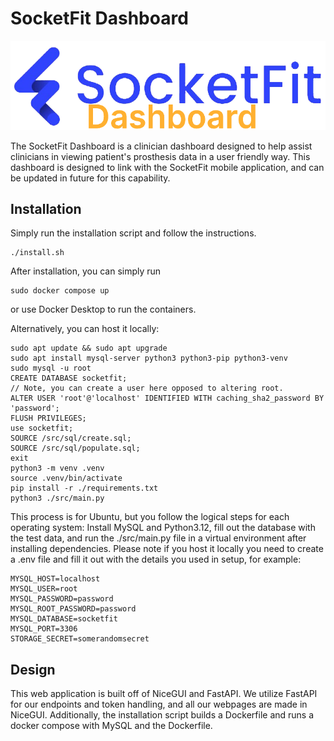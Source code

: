 # SocketFit Dashboard
![Socketfit Dashboard Logo.](/src/assets/dashboard.png "Socketfit Dashboard Logo.")

The SocketFit Dashboard is a clinician dashboard designed to help assist clinicians in viewing patient's prosthesis data in a user friendly way.
This dashboard is designed to link with the SocketFit mobile application, and can be updated in future for this capability.

## Installation
Simply run the installation script and follow the instructions.
```
./install.sh
```
After installation, you can simply run 
``` 
sudo docker compose up 
```
or use Docker Desktop to run the containers.

Alternatively, you can host it locally:
```
sudo apt update && sudo apt upgrade
sudo apt install mysql-server python3 python3-pip python3-venv
sudo mysql -u root
CREATE DATABASE socketfit;
// Note, you can create a user here opposed to altering root.
ALTER USER 'root'@'localhost' IDENTIFIED WITH caching_sha2_password BY 'password';
FLUSH PRIVILEGES;
use socketfit;
SOURCE /src/sql/create.sql;
SOURCE /src/sql/populate.sql;
exit
python3 -m venv .venv
source .venv/bin/activate
pip install -r ./requirements.txt
python3 ./src/main.py
```
This process is for Ubuntu, but you follow the logical steps for each operating system: Install MySQL and Python3.12, fill out the database with the test data, and run the ./src/main.py file in a virtual environment after installing dependencies.
Please note if you host it locally you need to create a .env file and fill it out with the details you used in setup, for example:
```
MYSQL_HOST=localhost
MYSQL_USER=root
MYSQL_PASSWORD=password
MYSQL_ROOT_PASSWORD=password
MYSQL_DATABASE=socketfit
MYSQL_PORT=3306
STORAGE_SECRET=somerandomsecret
```

## Design
This web application is built off of NiceGUI and FastAPI. We utilize FastAPI for our endpoints and token handling, and all our webpages are made in NiceGUI. Additionally, the installation script builds a Dockerfile and runs a docker compose with MySQL and the Dockerfile.
